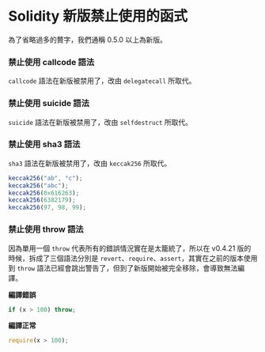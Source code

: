 # Solidity 新版禁止使用的函式

為了省略過多的贅字，我們通稱 0.5.0 以上為新版。

### 禁止使用 callcode 語法

`callcode` 語法在新版被禁用了，改由 `delegatecall` 所取代。

### 禁止使用 suicide 語法

`suicide` 語法在新版被禁用了，改由 `selfdestruct` 所取代。

### 禁止使用 sha3 語法

`sha3` 語法在新版被禁用了，改由 `keccak256` 所取代。

```js
keccak256("ab", "c");
keccak256("abc");
keccak256(0x616263);
keccak256(6382179);
keccak256(97, 98, 99);
```

### 禁止使用 throw 語法

因為單用一個 `throw` 代表所有的錯誤情況實在是太籠統了，所以在 v0.4.21 版的時候，拆成了三個語法分別是 `revert`、`require`、`assert`，其實在之前的版本使用到 `throw` 語法已經會跳出警告了，但到了新版開始被完全移除，會導致無法編譯。

**編譯錯誤**

```js
if (x > 100) throw;
```

**編譯正常**

```js
require(x > 100);
```

